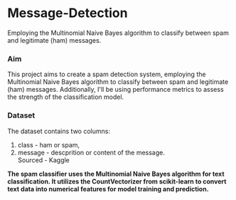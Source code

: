 # Message-Detection
Employing the Multinomial Naive Bayes algorithm to classify between spam and legitimate (ham) messages.

### Aim

This project aims to create a spam detection system, employing the Multinomial Naive Bayes algorithm to classify between spam and legitimate (ham) messages. Additionally, I'll be using performance metrics to assess the strength of the classification model.

### Dataset

The dataset contains two columns: 
1. class - ham or spam,
2. message - descprition or content of the message.        
Sourced - Kaggle

**The spam classifier uses the Multinomial Naive Bayes algorithm for text classification. It utilizes the CountVectorizer from scikit-learn to convert text data into numerical features for model training and prediction.**
